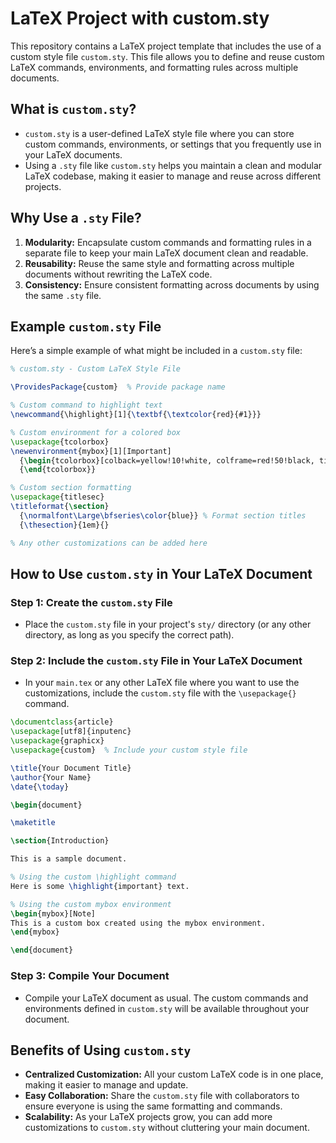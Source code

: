 
# LaTeX Project with custom.sty

This repository contains a LaTeX project template that includes the use of a custom style file `custom.sty`. This file allows you to define and reuse custom LaTeX commands, environments, and formatting rules across multiple documents.

## What is `custom.sty`?

- `custom.sty` is a user-defined LaTeX style file where you can store custom commands, environments, or settings that you frequently use in your LaTeX documents.
- Using a `.sty` file like `custom.sty` helps you maintain a clean and modular LaTeX codebase, making it easier to manage and reuse across different projects.

## Why Use a `.sty` File?

1. **Modularity:** Encapsulate custom commands and formatting rules in a separate file to keep your main LaTeX document clean and readable.
2. **Reusability:** Reuse the same style and formatting across multiple documents without rewriting the LaTeX code.
3. **Consistency:** Ensure consistent formatting across documents by using the same `.sty` file.

## Example `custom.sty` File

Here’s a simple example of what might be included in a `custom.sty` file:

```latex
% custom.sty - Custom LaTeX Style File

\ProvidesPackage{custom}  % Provide package name

% Custom command to highlight text
\newcommand{\highlight}[1]{\textbf{\textcolor{red}{#1}}}

% Custom environment for a colored box
\usepackage{tcolorbox}
\newenvironment{mybox}[1][Important]
  {\begin{tcolorbox}[colback=yellow!10!white, colframe=red!50!black, title=#1]}
  {\end{tcolorbox}}

% Custom section formatting
\usepackage{titlesec}
\titleformat{\section}
  {\normalfont\Large\bfseries\color{blue}} % Format section titles
  {\thesection}{1em}{}

% Any other customizations can be added here
```

## How to Use `custom.sty` in Your LaTeX Document

### Step 1: Create the `custom.sty` File

- Place the `custom.sty` file in your project's `sty/` directory (or any other directory, as long as you specify the correct path).

### Step 2: Include the `custom.sty` File in Your LaTeX Document

- In your `main.tex` or any other LaTeX file where you want to use the customizations, include the `custom.sty` file with the `\usepackage{}` command.

```latex
\documentclass{article}
\usepackage[utf8]{inputenc}
\usepackage{graphicx}
\usepackage{custom}  % Include your custom style file

\title{Your Document Title}
\author{Your Name}
\date{\today}

\begin{document}

\maketitle

\section{Introduction}

This is a sample document.

% Using the custom \highlight command
Here is some \highlight{important} text.

% Using the custom mybox environment
\begin{mybox}[Note]
This is a custom box created using the mybox environment.
\end{mybox}

\end{document}
```

### Step 3: Compile Your Document

- Compile your LaTeX document as usual. The custom commands and environments defined in `custom.sty` will be available throughout your document.

## Benefits of Using `custom.sty`

- **Centralized Customization:** All your custom LaTeX code is in one place, making it easier to manage and update.
- **Easy Collaboration:** Share the `custom.sty` file with collaborators to ensure everyone is using the same formatting and commands.
- **Scalability:** As your LaTeX projects grow, you can add more customizations to `custom.sty` without cluttering your main document.